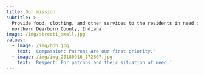 ```yaml
---
title: Our mission
subtitle: >-
  Provide food, clothing, and other services to the residents in need of
  northern Dearborn County, Indiana
image: /img/street1_small.jpg
values:
  - image: /img/bob.jpg
    text: 'Compassion: Patrons are our first priority.'
  - image: /img/img_20180916_172807.jpg
    text: 'Respect: For patrons and their situation of need.'
---
```


